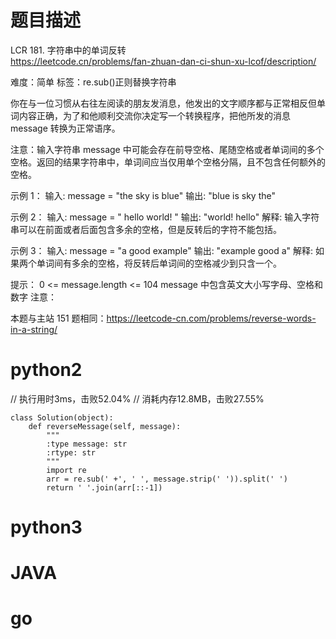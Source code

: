 # 题目描述

LCR 181. 字符串中的单词反转  
https://leetcode.cn/problems/fan-zhuan-dan-ci-shun-xu-lcof/description/  

难度：简单
标签：re.sub()正则替换字符串

你在与一位习惯从右往左阅读的朋友发消息，他发出的文字顺序都与正常相反但单词内容正确，为了和他顺利交流你决定写一个转换程序，把他所发的消息 message 转换为正常语序。

注意：输入字符串 message 中可能会存在前导空格、尾随空格或者单词间的多个空格。返回的结果字符串中，单词间应当仅用单个空格分隔，且不包含任何额外的空格。

示例 1：
输入: message = "the sky is blue"
输出: "blue is sky the"

示例 2：
输入: message = "  hello world!  "
输出: "world! hello"
解释: 输入字符串可以在前面或者后面包含多余的空格，但是反转后的字符不能包括。

示例 3：
输入: message = "a good   example"
输出: "example good a"
解释: 如果两个单词间有多余的空格，将反转后单词间的空格减少到只含一个。

提示：
0 <= message.length <= 104
message 中包含英文大小写字母、空格和数字
注意：

本题与主站 151 题相同：https://leetcode-cn.com/problems/reverse-words-in-a-string/

# python2

// 执行用时3ms，击败52.04%
// 消耗内存12.8MB，击败27.55%
```
class Solution(object):
    def reverseMessage(self, message):
        """
        :type message: str
        :rtype: str
        """
        import re
        arr = re.sub(' +', ' ', message.strip(' ')).split(' ')
        return ' '.join(arr[::-1])
```

# python3 

# JAVA

# go
